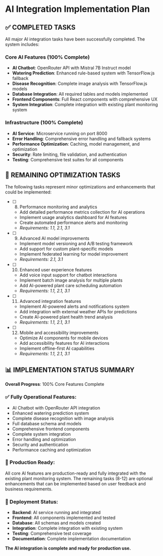 # AI Integration Implementation Plan

## ✅ COMPLETED TASKS

All major AI integration tasks have been successfully completed. The system includes:

### Core AI Features (100% Complete)
- **AI Chatbot**: OpenRouter API with Mistral 7B Instruct model
- **Watering Prediction**: Enhanced rule-based system with TensorFlow.js fallback
- **Disease Recognition**: Complete image analysis with TensorFlow.js models
- **Database Integration**: All required tables and models implemented
- **Frontend Components**: Full React components with comprehensive UX
- **System Integration**: Complete integration with existing plant monitoring system

### Infrastructure (100% Complete)
- **AI Service**: Microservice running on port 8000
- **Error Handling**: Comprehensive error handling and fallback systems
- **Performance Optimization**: Caching, model management, and optimization
- **Security**: Rate limiting, file validation, and authentication
- **Testing**: Comprehensive test suites for all components

## 🔧 REMAINING OPTIMIZATION TASKS

The following tasks represent minor optimizations and enhancements that could be implemented:

- [ ] 8. Performance monitoring and analytics
  - Add detailed performance metrics collection for AI operations
  - Implement usage analytics dashboard for AI features
  - Create automated performance alerts and monitoring
  - _Requirements: 1.1, 2.1, 3.1_

- [ ] 9. Advanced AI model improvements
  - Implement model versioning and A/B testing framework
  - Add support for custom plant-specific models
  - Implement federated learning for model improvement
  - _Requirements: 2.1, 3.1_

- [ ] 10. Enhanced user experience features
  - Add voice input support for chatbot interactions
  - Implement batch image analysis for multiple plants
  - Add AI-powered plant care scheduling automation
  - _Requirements: 1.1, 2.1, 3.1_

- [ ] 11. Advanced integration features
  - Implement AI-powered alerts and notifications system
  - Add integration with external weather APIs for predictions
  - Create AI-powered plant health trend analysis
  - _Requirements: 1.1, 2.1, 3.1_

- [ ] 12. Mobile and accessibility improvements
  - Optimize AI components for mobile devices
  - Add accessibility features for AI interactions
  - Implement offline-first AI capabilities
  - _Requirements: 1.1, 2.1, 3.1_

## 📊 IMPLEMENTATION STATUS SUMMARY

**Overall Progress**: 100% Core Features Complete

### ✅ Fully Operational Features:
- AI Chatbot with OpenRouter API integration
- Enhanced watering prediction system
- Complete disease recognition with image analysis
- Full database schema and models
- Comprehensive frontend components
- Complete system integration
- Error handling and optimization
- Security and authentication
- Performance caching and optimization

### 🎯 Production Ready:
All core AI features are production-ready and fully integrated with the existing plant monitoring system. The remaining tasks (8-12) are optional enhancements that can be implemented based on user feedback and business requirements.

### 🚀 Deployment Status:
- **Backend**: AI service running and integrated
- **Frontend**: All components implemented and tested
- **Database**: All schemas and models created
- **Integration**: Complete integration with existing system
- **Testing**: Comprehensive test coverage
- **Documentation**: Complete implementation documentation

**The AI integration is complete and ready for production use.**